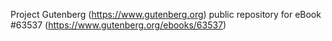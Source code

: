 Project Gutenberg (https://www.gutenberg.org) public repository for eBook #63537 (https://www.gutenberg.org/ebooks/63537)
